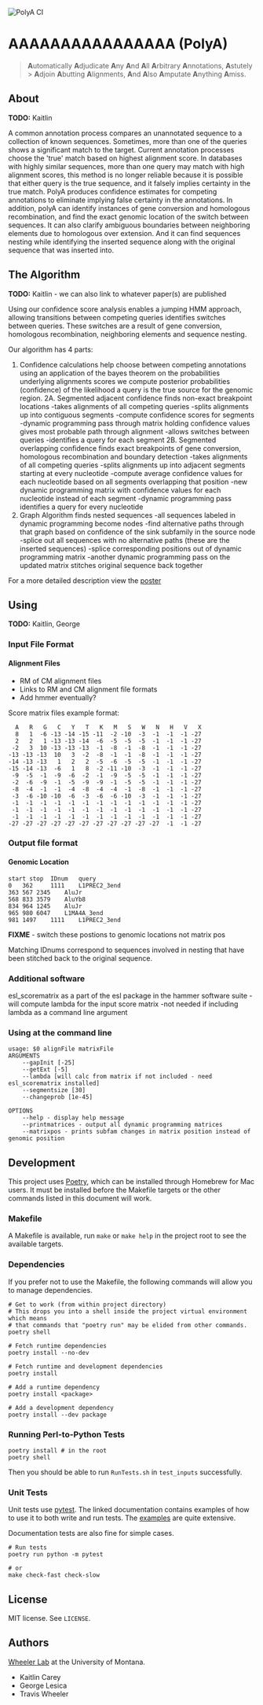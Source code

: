 ![PolyA CI](https://github.com/TravisWheelerLab/polyA/workflows/PolyA%20CI/badge.svg)

# AAAAAAAAAAAAAAAA (PolyA)

> **A**utomatically **A**djudicate **A**ny **A**nd **A**ll **A**rbitrary
> **A**nnotations, **A**stutely > **A**djoin **A**butting **A**lignments,
> **A**nd **A**lso **A**mputate **A**nything **A**miss.

## About

**TODO:** Kaitlin

A common annotation process compares an unannotated sequence to a collection of known sequences.
Sometimes, more than one of the queries shows a significant match to the target. Current 
annotation processes choose the 'true' match based on highest alignment score. In databases
with highly similar sequences, more than one query may match with high alignment scores, this
method is no longer reliable because it is possible that either query is the true sequence, and 
it falsely implies certainty in the true match. PolyA produces confidence estimates for 
competing annotations to eliminate implying false certainty in the annotations. In addition, 
polyA can identify instances of gene conversion and homologous recombination, and find the 
exact genomic location of the switch between sequences. It can also clarify ambiguous boundaries
between neighboring elements due to homologous over extension. And it can find sequences nesting
while identifying the inserted sequence along with the original sequence that was inserted into.


## The Algorithm

**TODO:** Kaitlin - we can also link to whatever paper(s) are published

Using our confidence score analysis enables a jumping HMM approach, allowing transitions between
competing queries identifies switches between queries. These switches are a result of gene
conversion, homologous recombination, neighboring elements and sequence nesting.

Our algorithm has 4 parts: 

1. Confidence calculations help choose between competing annotations
	using an application of the bayes theorem on the probabilities underlying alignments scores
	we compute posterior probabilities (confidence) of the likelihood a query is the true
	source for the genomic region.
2A. Segmented adjacent confidence finds non-exact breakpoint locations
	-takes alignments of all competing queries
	-splits alignments up into contiguous segments
	-compute confidence scores for segments 
	-dynamic programming pass through matrix holding confidence values gives most probable
	path through alignment
	-allows switches between queries
	-identifies a query for each segment
2B. Segmented overlapping confidence finds exact breakpoints of gene conversion, homologous 
recombination and boundary detection
	-takes alignments of all competing queries
	-splits alignments up into adjacent segments starting at every nucleotide
	-compute average confidence values for each nucleotide based on all segments overlapping
	that position
	-new dynamic programming matrix with confidence values for each nucleotide instead
	of each segment
	-dynamic programming pass identifies a query for every nucleotide
3. Graph Algorithm finds nested sequences
	-all sequences labeled in dynamic programming become nodes
	-find alternative paths through that graph based on confidence of the sink subfamily
	in the source node
	-splice out all sequences with no alternative paths (these are the inserted sequences)
	-splice corresponding positions out of dynamic programming matrix
	-another dynamic programming pass on the updated matrix stitches original sequence back 
	together
	
For a more detailed description view the [poster](/supporting_materials/AlgorithmPoster.pdf)

## Using

**TODO:** Kaitlin, George

### Input File Format
	
#### Alignment Files

  - RM of CM alignment files 
  - Links to RM and CM alignment file formats
  - Add hmmer eventually?

Score matrix files example format:

```
  A   R   G   C   Y   T   K   M   S   W   N   H   V   X
  8   1  -6 -13 -14 -15 -11  -2 -10  -3  -1  -1  -1 -27
  2   2   1 -13 -13 -14  -6  -5  -5  -5  -1  -1  -1 -27
 -2   3  10 -13 -13 -13  -1  -8  -1  -8  -1  -1  -1 -27
-13 -13 -13  10   3  -2  -8  -1  -1  -8  -1  -1  -1 -27
-14 -13 -13   1   2   2  -5  -6  -5  -5  -1  -1  -1 -27
-15 -14 -13  -6   1   8  -2 -11 -10  -3  -1  -1  -1 -27
 -9  -5  -1  -9  -6  -2  -1  -9  -5  -5  -1  -1  -1 -27
 -2  -6  -9  -1  -5  -9  -9  -1  -5  -5  -1  -1  -1 -27
 -8  -4  -1  -1  -4  -8  -4  -4  -1  -8  -1  -1  -1 -27
 -3  -6 -10 -10  -6  -3  -6  -6 -10  -3  -1  -1  -1 -27
 -1  -1  -1  -1  -1  -1  -1  -1  -1  -1  -1  -1  -1 -27
 -1  -1  -1  -1  -1  -1  -1  -1  -1  -1  -1  -1  -1 -27
 -1  -1  -1  -1  -1  -1  -1  -1  -1  -1  -1  -1  -1 -27
-27 -27 -27 -27 -27 -27 -27 -27 -27 -27 -27  -1  -1 -27
```

### Output file format

#### Genomic Location

```
start stop	IDnum	query
0	362		1111	L1PREC2_3end
363	567	2345	AluJr
568	833	3579	AluYb8
834	964	1245	AluJr
965	980	6047	L1MA4A_3end
981	1497	1111	L1PREC2_3end
```

**FIXME** - switch these postions to genomic locations not matrix pos 

Matching IDnums correspond to sequences involved in nesting that have been
stitched back to the original sequence.


### Additional software

esl_scorematrix as a part of the esl package in the hammer software suite
	-will compute lambda for the input score matrix
	-not needed if including lambda as a command line argument

### Using at the command line

```
usage: $0 alignFile matrixFile
ARGUMENTS
	--gapInit [-25]
	--getExt [-5]
	--lambda [will calc from matrix if not included - need esl_scorematrix installed]
	--segmentsize [30]
	--changeprob [1e-45]
	
OPTIONS
	--help - display help message
	--printmatrices - output all dynamic programming matrices
	--matrixpos - prints subfam changes in matrix position instead of genomic position
```

## Development

This project uses [Poetry](https://python-poetry.org), which can be installed
through Homebrew for Mac users. It must be installed before the Makefile targets
or the other commands listed in this document will work.

### Makefile

A Makefile is available, run `make` or `make help` in the project root to see
the available targets.

### Dependencies

If you prefer not to use the Makefile, the following commands will allow you to
manage dependencies.

```
# Get to work (from within project directory)
# This drops you into a shell inside the project virtual environment which means
# that commands that "poetry run" may be elided from other commands.
poetry shell

# Fetch runtime dependencies
poetry install --no-dev

# Fetch runtime and development dependencies
poetry install

# Add a runtime dependency
poetry install <package>

# Add a development dependency
poetry install --dev package
```

### Running Perl-to-Python Tests

```
poetry install # in the root
poetry shell
```

Then you should be able to run `RunTests.sh` in `test_inputs` successfully.

### Unit Tests

Unit tests use [pytest](https://pytest.org/en/latest/). The linked
documentation contains examples of how to use it to both write and run tests.
The [examples](https://pytest.org/en/latest/example/index.html) are quite
extensive.

Documentation tests are also fine for simple cases.

```
# Run tests
poetry run python -m pytest

# or
make check-fast check-slow
```

## License

MIT license. See `LICENSE`.

## Authors

[Wheeler Lab](http://wheelerlab.org) at the University of Montana.

  - Kaitlin Carey
  - George Lesica
  - Travis Wheeler

